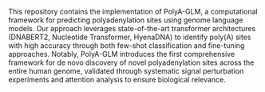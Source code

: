 This repository contains the implementation of PolyA-GLM, a computational framework for predicting polyadenylation sites using genome language models. Our approach leverages state-of-the-art transformer architectures (DNABERT2, Nucleotide Transformer, HyenaDNA) to identify poly(A) sites with high accuracy through both few-shot classification and fine-tuning approaches. Notably, PolyA-GLM introduces the first comprehensive framework for de novo discovery of novel polyadenylation sites across the entire human genome, validated through systematic signal perturbation experiments and attention analysis to ensure biological relevance.

